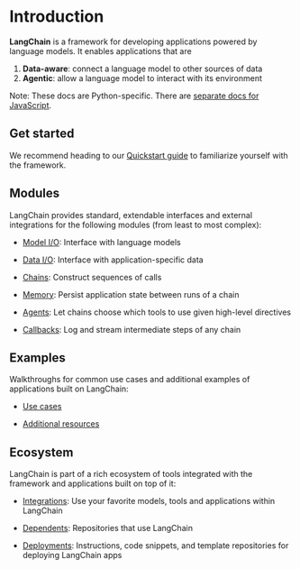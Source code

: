 # Introduction

**LangChain** is a framework for developing applications powered by language models. It enables applications that are
1. **Data-aware**: connect a language model to other sources of data
2. **Agentic**: allow a language model to interact with its environment

Note: These docs are Python-specific. There are [separate docs for JavaScript](https://js.langchain.com/docs/).

## Get started

We recommend heading to our [Quickstart guide](./get_started/quickstart.html) to familiarize yourself with the framework.

## Modules

LangChain provides standard, extendable interfaces and external integrations for the following modules (from least to most complex):

- [Model I/O](./modules/model_io.html): Interface with language models

- [Data I/O](./modules/data_io.html): Interface with application-specific data

- [Chains](./modules/chains.html): Construct sequences of calls

- [Memory](./modules/memory.html): Persist application state between runs of a chain

- [Agents](./modules/agents.html): Let chains choose which tools to use given high-level directives

- [Callbacks](./modules/callbacks/getting_started.html): Log and stream intermediate steps of any chain

## Examples

Walkthroughs for common use cases and additional examples of applications built on LangChain:

- [Use cases](./use_cases/autonomous_agents.html)

- [Additional resources](./additional_resources/youtube.html)

## Ecosystem

LangChain is part of a rich ecosystem of tools integrated with the framework and applications built on top of it:

- [Integrations](./integrations.html): Use your favorite models, tools and applications within LangChain

- [Dependents](./dependents.html): Repositories that use LangChain

- [Deployments](./ecosystem/deployments.html): Instructions, code snippets, and template repositories for deploying LangChain apps
